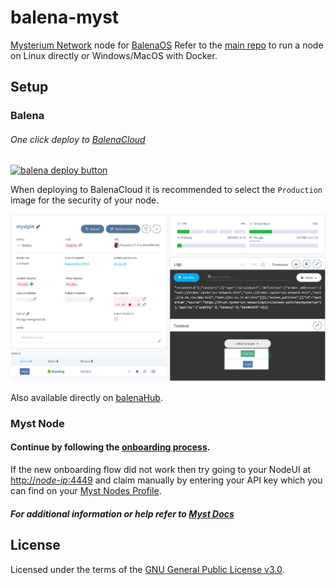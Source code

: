 # balena-myst

[Mysterium Network](https://www.mysterium.network/) node for [BalenaOS](https://www.balena.io/os/) Refer to the [main repo](https://github.com/mysteriumnetwork/node) to run a node on Linux directly or Windows/MacOS with Docker.

## Setup

### Balena
###### One click deploy to [BalenaCloud](https://www.balena.io/cloud)
[![balena deploy button](https://www.balena.io/deploy.svg)](https://dashboard.balena-cloud.com/deploy?repoUrl=https://github.com/otkd/balena-myst)

When deploying to BalenaCloud it is recommended to select the `Production` image for the security of your node.

![Example of Balena Dashboard](/balenadashboard.png)

Also available directly on [balenaHub](https://hub.balena.io/gh_otkd/balena-myst).

### Myst Node
#### Continue by following the [onboarding process](https://mystnodes.com/claiming).
If the new onboarding flow did not work then try going to your NodeUI at [http://*node-ip*:4449](http://*node-ip*:4449) and claim manually by entering your API key which you can find on your [Myst Nodes Profile](https://mystnodes.com/me).

##### For additional information or help refer to [Myst Docs](https://docs.mysterium.network/)

## License
Licensed under the terms of the [GNU General Public License v3.0](./LICENSE).
